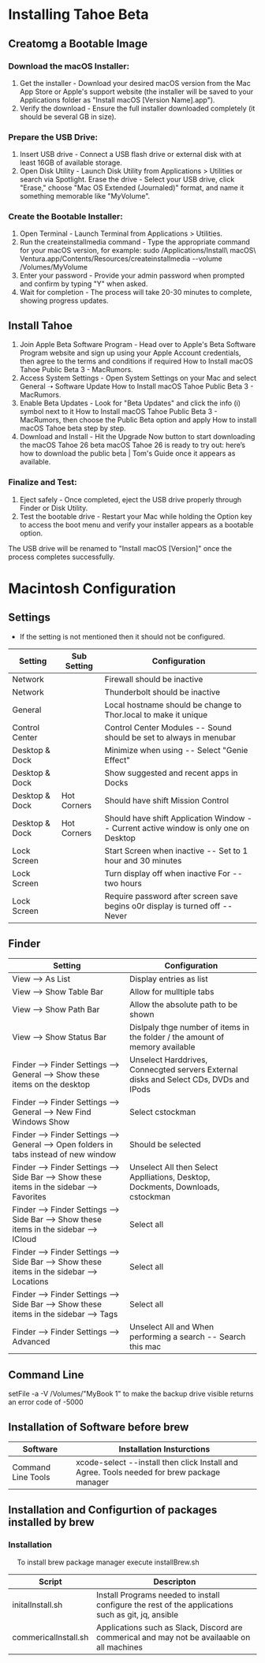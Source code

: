 # Installing Tahoe Beta 

## Creatomg a Bootable Image

### Download the macOS Installer:

<ol>
<li>Get the installer - Download your desired macOS version from the Mac App Store or Apple's support website (the installer will be saved to your Applications folder as "Install macOS [Version Name].app").
</li>
<li>Verify the download - Ensure the full installer downloaded completely (it should be several GB in size).
</li>
</ol>

### Prepare the USB Drive:

<ol>
<li>Insert USB drive - Connect a USB flash drive or external disk with at least 16GB of available storage.
</li>
<li>
Open Disk Utility - Launch Disk Utility from Applications > Utilities or search via Spotlight.
Erase the drive - Select your USB drive, click "Erase," choose "Mac OS Extended (Journaled)" format, and name it something memorable like "MyVolume".
</li>
</ol>

### Create the Bootable Installer:

<ol>
<li>  
Open Terminal - Launch Terminal from Applications > Utilities.
</li>
<li>
Run the createinstallmedia command - Type the appropriate command for your macOS version, for example: sudo /Applications/Install\ macOS\ Ventura.app/Contents/Resources/createinstallmedia --volume /Volumes/MyVolume
</li>
<li> 
Enter your password - Provide your admin password when prompted and confirm by typing "Y" when asked.
</li>
<li>
Wait for completion - The process will take 20-30 minutes to complete, showing progress updates.
</li>  
</ol>



## Install Tahoe

<ol>
<li>Join Apple Beta Software Program - Head over to Apple's Beta Software Program website and sign up using your Apple Account credentials, then agree to the terms and conditions if required How to Install macOS Tahoe Public Beta 3 - MacRumors.</li>
<li>Access System Settings - Open System Settings on your Mac and select General ➝ Software Update How to Install macOS Tahoe Public Beta 3 - MacRumors.</li>
<li>
Enable Beta Updates - Look for "Beta Updates" and click the info (i) symbol next to it How to Install macOS Tahoe Public Beta 3 - MacRumors, then choose the Public Beta option and apply How to install macOS Tahoe beta step by step.
</li>
<li>
Download and Install - Hit the Upgrade Now button to start downloading the macOS Tahoe 26 beta macOS Tahoe 26 is ready to try out: here’s how to download the public beta | Tom's Guide once it appears as available.
</li>
</ol>

### Finalize and Test:

<ol>
<li>  
Eject safely - Once completed, eject the USB drive properly through Finder or Disk Utility.
</li>
<li>
Test the bootable drive - Restart your Mac while holding the Option key to access the boot menu and verify your installer appears as a bootable option.
</li>
</ol>

The USB drive will be renamed to "Install macOS [Version]" once the process completes successfully.

# Macintosh Configuration

## Settings

* If the setting is not mentioned then it should not be configured.

| Setting | Sub Setting | Configuration | 
| ------- | ------------| ------------- | 
| Network | | Firewall should be inactive |
| Network | | Thunderbolt should be inactive |
| General | | Local hostname should be change to Thor.local to make it unique |
| Control Center | | Control Center Modules -- Sound should be set to always in menubar |
| Desktop & Dock | | Minimize when using -- Select "Genie Effect" |
| Desktop & Dock | | Show suggested and recent apps in Docks | 
| Desktop & Dock | Hot Corners | Should have shift Mission Control |
| Desktop & Dock | Hot Corners | Should have shift Application Window -- Current active window is only one on Desktop |
| Lock Screen    | | Start Screen when inactive -- Set to 1 hour and 30 minutes |
| Lock Screen    | | Turn display off when inactive For -- two hours |
| Lock Screen    | | Require password after screen save begins o0r display is turned off -- Never |

## Finder 

| Setting | Configuration |
|---------|---------------|
| View --> As List | Display entries as list |
| View --> Show Table Bar | Allow for mulltiple tabs |
| View --> Show Path Bar | Allow the absolute path to be shown |
| View --> Show Status Bar | Dislpaly thge number of items in the folder / the amount of memory available |
| Finder --> Finder Settings --> General --> Show these items on the desktop | Unselect Harddrives, Connecgted servers External disks and Select CDs, DVDs and IPods |
| Finder --> Finder Settings --> General --> New Find Windows Show | Select cstockman |
| Finder --> Finder Settings --> General --> Open folders in tabs instead of new window | Should be selected |
| Finder --> Finder Settings --> Side Bar --> Show these items in the sidebar --> Favorites | Unselect All then Select Applliations, Desktop, Dockments, Downloads, cstockman |
| Finder --> Finder Settings --> Side Bar --> Show these items in the sidebar --> ICloud | Select all |
| Finder --> Finder Settings --> Side Bar --> Show these items in the sidebar --> Locations | Select all |
| Finder --> Finder Settings --> Side Bar --> Show these items in the sidebar --> Tags | Select all |
| Finder --> Finder Settings --> Advanced | Unselect All and When performing a search -- Search this mac |

## Command Line 
setFile -a -V /Volumes/"MyBook 1" to make the backup drive visible returns an error code of -5000

## Installation of Software before brew

| Software | Installation Insturctions | 
|--------- | ------------------------- |
| Command Line Tools | xcode-select --install then click Install and Agree.  Tools needed for brew package manager |

## Installation and Configurtion of packages installed by brew
### Installation
&emsp; To install brew package manager execute installBrew.sh

| Script | Descripton |
|--------|------------|
| initalInstall.sh | Install Programs needed to install configure the rest of the applications such as git, jq, ansible |
| commericalInstall.sh | Applications such as Slack, Discord are commerical and may not be availaable on all machines |


